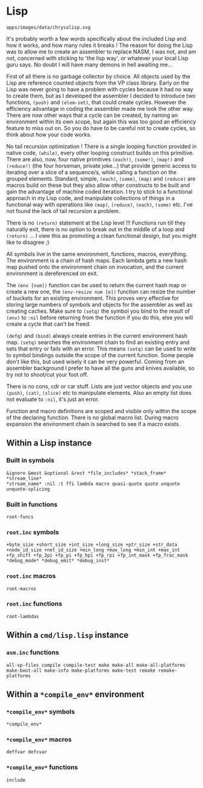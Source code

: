 # Lisp

```image
apps/images/data/chrysalisp.svg
```

It's probably worth a few words specifically about the included Lisp and how it
works, and how many rules it breaks ! The reason for doing the Lisp was to
allow me to create an assembler to replace NASM, I was not, and am not,
concerned with sticking to 'the lisp way', or whatever your local Lisp guru
says. No doubt I will have many demons in hell awaiting me...

First of all there is no garbage collector by choice. All objects used by the
Lisp are reference counted objects from the VP class library. Early on the Lisp
was never going to have a problem with cycles because it had no way to create
them, but as I developed the assembler I decided to introduce two functions,
`(push)` and `(elem-set)`, that could create cycles. However the efficiency
advantage in coding the assembler made me look the other way. There are now
other ways that a cycle can be created, by naming an environment within its own
scope, but again this was too good an efficiency feature to miss out on. So you
do have to be careful not to create cycles, so think about how your code works.

No tail recursion optimization ! There is a single looping function provided in
native code, `(while)`, every other looping construct builds on this primitive.
There are also, now, four native primitives `(each!)`, `(some!)`, `(map!)` and
`(reduce!)` (the four horseman, private joke...) that provide generic access to
iterating over a slice of a sequence/s, while calling a function on the grouped
elements. Standard, simple, `(each)`, `(some)`, `(map)` and `(reduce)` are
macros build on these but they also allow other constructs to be built and gain
the advantage of machine coded iteration. I try to stick to a functional
approach in my Lisp code, and manipulate collections of things in a functional
way with operations like `(map)`, `(reduce)`, `(each)`, `(some)` etc. I've not
found the lack of tail recursion a problem.

There is no `(return)` statement at the Lisp level !!! Functions run till they
naturally exit, there is no option to break out in the middle of a loop and
`(return)` ... I view this as promoting a clean functional design, but you
might like to disagree ;)

All symbols live in the same environment, functions, macros, everything. The
environment is a chain of hash maps. Each lambda gets a new hash map pushed
onto the environment chain on invocation, and the current environment is
dereferenced on exit.

The `(env [num])` function can be used to return the current hash map or create
a new one, the `(env-resize num [e])` function can resize the number of buckets
for an existing environment. This proves very effective for storing large
numbers of symbols and objects for the assembler as well as creating caches.
Make sure to `(setq)` the symbol you bind to the result of `(env)` to `:nil`
before returning from the function if you do this, else you will create a cycle
that can't be freed.

`(defq)` and `(bind)` always create entries in the current environment hash
map. `(setq)` searches the environment chain to find an existing entry and sets
that entry or fails with an error. This means `(setq)` can be used to write to
symbol bindings outside the scope of the current function. Some people don't
like this, but used wisely it can be very powerful. Coming from an assembler
background I prefer to have all the guns and knives available, so try not to
shoot/cut your foot off.

There is no cons, cdr or car stuff. Lists are just vector objects and you use
`(push)`, `(cat)`, `(slice)` etc to manipulate elements. Also an empty list
does not evaluate to `:nil`, it's just an error.

Function and macro definitions are scoped and visible only within the scope of
the declaring function. There is no global macro list. During macro expansion
the environment chain is searched to see if a macro exists.

## Within a Lisp instance

### Built in symbols

```vdu
&ignore &most &optional &rest *file_includes* *stack_frame* *stream_line*
*stream_name* :nil :t ffi lambda macro quasi-quote quote unquote
unquote-splicing
```

### Built in functions

```info
root-funcs
```

### `root.inc` symbols

```vdu
+byte_size +short_size +int_size +long_size +ptr_size +str_data
+node_id_size +net_id_size +min_long +max_long +min_int +max_int
+fp_shift +fp_2pi +fp_pi +fp_hpi +fp_rpi +fp_int_mask +fp_frac_mask
*debug_mode* *debug_emit* *debug_inst*
```

### `root.inc` macros

```info
root-macros
```

### `root.inc` functions

```info
root-lambdas
```

## Within a `cmd/lisp.lisp` instance

### `asm.inc` functions

```vdu
all-vp-files compile compile-test make make-all make-all-platforms
make-boot-all make-info make-platforms make-test remake remake-platforms
```

## Within a `*compile_env*` environment

### `*compile_env*` symbols

```vdu
*compile_env*
```

### `*compile_env*` macros

```vdu
deffvar defcvar
```

### `*compile_env*` functions

```vdu
include
```
